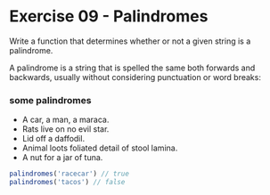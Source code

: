 # Exercise 09 - Palindromes

Write a function that determines whether or not a given string is a palindrome.

A palindrome is a string that is spelled the same both forwards and backwards, usually without considering punctuation or word breaks:

### some palindromes

- A car, a man, a maraca.
- Rats live on no evil star.
- Lid off a daffodil.
- Animal loots foliated detail of stool lamina.
- A nut for a jar of tuna.

```javascript
palindromes('racecar') // true
palindromes('tacos') // false
```
